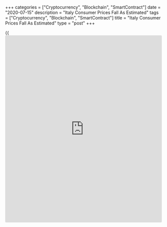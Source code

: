 +++
categories = ["Cryptocurrency", "Blockchain", "SmartContract"]
date = "2020-07-15"
description = "Italy Consumer Prices Fall As Estimated"
tags = ["Cryptocurrency", "Blockchain", "SmartContract"]
title = "Italy Consumer Prices Fall As Estimated"
type = "post"
+++

{{<iframe id="large-banner" src="https://www.bounty.group/#slide=27.0" width="100%" height="600" scrolling="no" style="border: 0px solid rgb(216, 221, 230); border-radius: 3px;">}}

Italy's consumer prices declined in June as initially estimated, final
data from the statistical office Istat showed on Wednesday.

The consumer price index fell 0.2 percent year-on-year in June, same as
seen in May, as initially estimated.

The core inflation excluding prices of energy and unprocessed food
increased to 0.7 percent in June from 0.8 percent in the preceding
month. In the initial estimate, core inflation was 0.97 percent.

On a month-on-month basis, consumer prices rose 0.1 percent in June,
after a 0.2 percent fall in the previous month, as estimated.

The EU measure of harmonized index of consumer prices, or HICP, fell 0.4
percent annually in June, as initially estimated.

On a monthly basis, the HICP remained unchanged in June, as estimated.

For comments and feedback [contact](https://www.playgroundfx.com/contact/): editorial@rtt[news](https://www.letsplayfx.com/blog/forex-news-website/).com

[Economic News][1]

 **What parts of the world are seeing the best (and worst) economic
performances lately? Click[here][2] to check out our [Econ Scorecard][2]
and find out! See up-to-the-moment [ranking](https://www.playgroundfx.com/blog/crypto-exchange-ranking/)s for the best and worst
performers in [GDP][3], [unemployment rate][4], [inflation][5] and much
more.**

   1. www.rtt[news](https://www.letsplayfx.com/blog/forex-news-website/).com/Content/EconomicNews.aspx
   2. www.rtt[news](https://www.letsplayfx.com/blog/forex-news-website/).com/economic-scorecard/world-rank/retail-sales/highest-performance.aspx
   3. www.rtt[news](https://www.letsplayfx.com/blog/forex-news-website/).com/economic-scorecard/world-rank/GDP/highest-performance.aspx
   4. www.rtt[news](https://www.letsplayfx.com/blog/forex-news-website/).com/economic-scorecard/world-rank/unemployment-rate/lowest-performance.aspx
   5. www.rtt[news](https://www.letsplayfx.com/blog/forex-news-website/).com/economic-scorecard/world-rank/CPI/highest-performance.aspx